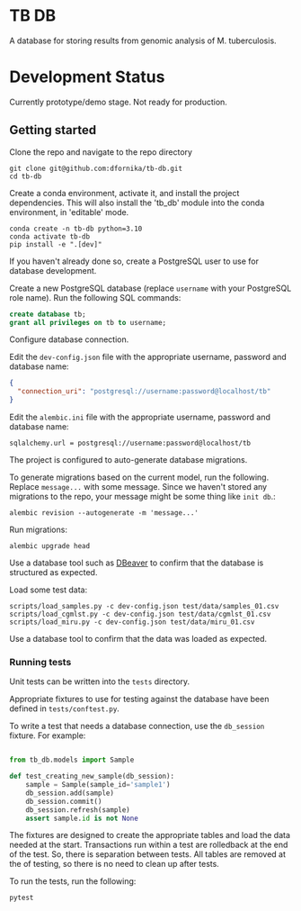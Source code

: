 # TB DB
A database for storing results from genomic analysis of M. tuberculosis.

# Development Status
Currently prototype/demo stage. Not ready for production.

## Getting started

Clone the repo and navigate to the repo directory
```
git clone git@github.com:dfornika/tb-db.git
cd tb-db
```

Create a conda environment, activate it, and install the project dependencies. This will also install the 'tb_db' module into the conda environment, in 'editable' mode.
```
conda create -n tb-db python=3.10
conda activate tb-db
pip install -e ".[dev]"
```

If you haven't already done so, create a PostgreSQL user to use for database development.

Create a new PostgreSQL database (replace `username` with your PostgreSQL role name). Run the following SQL commands:
```sql
create database tb;
grant all privileges on tb to username;
```

Configure database connection.

Edit the `dev-config.json` file with the appropriate username, password and database name:
```json
{
  "connection_uri": "postgresql://username:password@localhost/tb"
}
```

Edit the `alembic.ini` file with the appropriate username, password and database name:

```
sqlalchemy.url = postgresql://username:password@localhost/tb
```

The project is configured to auto-generate database migrations.

To generate migrations based on the current model, run the following. Replace `message...` with some message.
Since we haven't stored any migrations to the repo, your message might be some thing like `init db`.:

```
alembic revision --autogenerate -m 'message...'
```

Run migrations:
```
alembic upgrade head
```

Use a database tool such as [DBeaver](https://dbeaver.io/) to confirm that the database is structured as expected.

Load some test data:
```
scripts/load_samples.py -c dev-config.json test/data/samples_01.csv
scripts/load_cgmlst.py -c dev-config.json test/data/cgmlst_01.csv
scripts/load_miru.py -c dev-config.json test/data/miru_01.csv
```

Use a database tool to confirm that the data was loaded as expected.

### Running tests

Unit tests can be written into the `tests` directory. 

Appropriate fixtures to use for testing against the database have been defined in `tests/conftest.py`.

To write a test that needs a database connection, use the `db_session` fixture. For example:
```python

from tb_db.models import Sample

def test_creating_new_sample(db_session):
    sample = Sample(sample_id='sample1')
    db_session.add(sample)
    db_session.commit()
    db_session.refresh(sample)
    assert sample.id is not None
```

The fixtures are designed to create the appropriate tables and load the data needed at the start. Transactions run within a test are rolledback at the end of the test.
So, there is separation between tests. All tables are removed at the of testing, so there is no need to clean up after tests.

To run the tests, run the following:

```bash
pytest
```